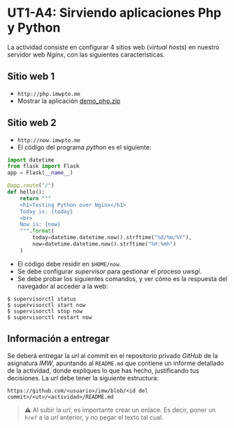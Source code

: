 # UT1-A4: Sirviendo aplicaciones Php y Python

La actividad consiste en configurar 4 sitios web (*virtual hosts*) en nuestro servidor web *Nginx*, con las siguientes características.

## Sitio web 1

- `http://php.imwpto.me`
- Mostrar la aplicación [demo_php.zip](demo_php.zip)

## Sitio web 2

- `http://now.imwpto.me`
- El código del programa *python* es el siguiente:

```python
import datetime
from flask import Flask
app = Flask(__name__)

@app.route("/")
def hello():
    return """
    <h1>Testing Python over Nginx</h1>
    Today is: {today}
    <br>
    Now is: {now}
    """.format(
        today=datetime.datetime.now().strftime("%d/%m/%Y"),
        now=datetime.datetime.now().strftime("%H:%mh")
    )
```

- El código debe residir en `$HOME/now`.
- Se debe configurar *supervisor* para gestionar el proceso *uwsgi*.
- Se debe probar los siguientes comandos, y ver cómo es la respuesta del navegador al acceder a la web:
```console
$ supervisorctl status
$ supervisorctl start now
$ supervisorctl stop now
$ supervisorctl restart now
```

## Información a entregar

Se deberá entregar la *url* al commit en el repositorio privado *GitHub* de la asignatura *IMW*, apuntando al `README.md` que contiene un informe detallado de la actividad, donde expliques lo que has hecho, justificando tus decisiones. La *url* debe tener la siguiente estructura:

```
https://github.com/<usuario>/imw/blob/<id del commit>/<ut>/<actividad>/README.md
```

> ⚠️ Al subir la *url*, es importante crear un enlace. Es decir, poner un `href` a la *url* anterior, y no pegar el texto tal cual.
